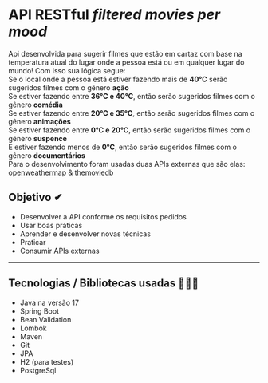 # API RESTful _filtered movies per mood_
Api desenvolvida para sugerir filmes que estão em cartaz com base na temperatura atual do lugar onde a pessoa está ou em qualquer lugar do mundo! Com isso sua lógica segue: <br>
Se o local onde a pessoa está estiver fazendo mais de **40°C** serão sugeridos filmes com o gênero **ação** <br>
Se estiver fazendo entre **36°C e 40°C**, então serão sugeridos filmes com o gênero **comédia** <br>
Se estiver fazendo entre **20°C e 35°C**, então serão sugeridos filmes com o gênero **animações** <br>
Se estiver fazendo entre **0°C e 20°C**, então serão sugeridos filmes com o gênero **suspence** <br>
E estiver fazendo menos de **0°C**, então serão sugeridos filmes com o gênero **documentários** <br>
Para o desenvolvimento foram usadas duas APIs externas que são elas: [openweathermap](https://openweathermap.org/) & [themoviedb](https://www.themoviedb.org/)
## Objetivo ✔
- Desenvolver a API conforme os requisitos pedidos
- Usar boas práticas
- Aprender e desenvolver novas técnicas
- Praticar
- Consumir APIs externas
---
## Tecnologias / Bibliotecas usadas 👨🏿‍💻
- Java na versão 17
- Spring Boot
- Bean Validation
- Lombok
- Maven
- Git
- JPA
- H2 (para testes)
- PostgreSql
